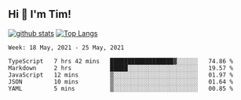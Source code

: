 ## Hi 👋 I'm Tim!
  
  [![github stats](https://github-readme-stats.vercel.app/api?username=thostetler&theme=dracula&count_private=true&show_icons=true)](https://github.com/thostetler/github-readme-stats)
  [![Top Langs](https://github-readme-stats.vercel.app/api/top-langs/?username=thostetler&layout=compact&count_private=true&theme=dracula&show_icons=true)](https://github.com/thostetler/github-readme-stats)
 
<!--START_SECTION:waka-->
```text
Week: 18 May, 2021 - 25 May, 2021

TypeScript   7 hrs 42 mins   ██████████████████▓░░░░░░   74.86 % 
Markdown     2 hrs           █████░░░░░░░░░░░░░░░░░░░░   19.57 % 
JavaScript   12 mins         ▒░░░░░░░░░░░░░░░░░░░░░░░░   01.97 % 
JSON         10 mins         ▒░░░░░░░░░░░░░░░░░░░░░░░░   01.64 % 
YAML         5 mins          ▒░░░░░░░░░░░░░░░░░░░░░░░░   00.85 % 
```
<!--END_SECTION:waka-->
